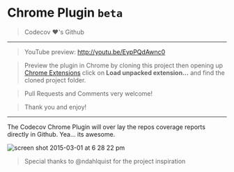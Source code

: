 Chrome Plugin `beta`
===========

> Codecov :heart:'s Github

-----

> YouTube preview: http://youtu.be/EypPQdAwnc0

> Preview the plugin in Chrome by cloning this project then opening up [Chrome Extensions](chrome://extensions)
click on **Load unpacked extension...** and find the cloned project folder.

> Pull Requests and Comments very welcome!

> Thank you and enjoy!

-----


The Codecov Chrome Plugin will over lay the repos coverage reports directly in Github. Yea... its awesome.

![screen shot 2015-03-01 at 6 28 22 pm](https://cloud.githubusercontent.com/assets/2041757/6430536/c7c4ed6c-c040-11e4-8b43-ffb6638962cf.png)


> Special thanks to @ndahlquist for the project inspiration
